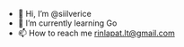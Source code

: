 - 👋 Hi, I’m @siilverice
- 🌱 I’m currently learning Go
- 📫 How to reach me rinlapat.lt@gmail.com

<!---
siilverice/siilverice is a ✨ special ✨ repository because its `README.md` (this file) appears on your GitHub profile.
You can click the Preview link to take a look at your changes.
--->
